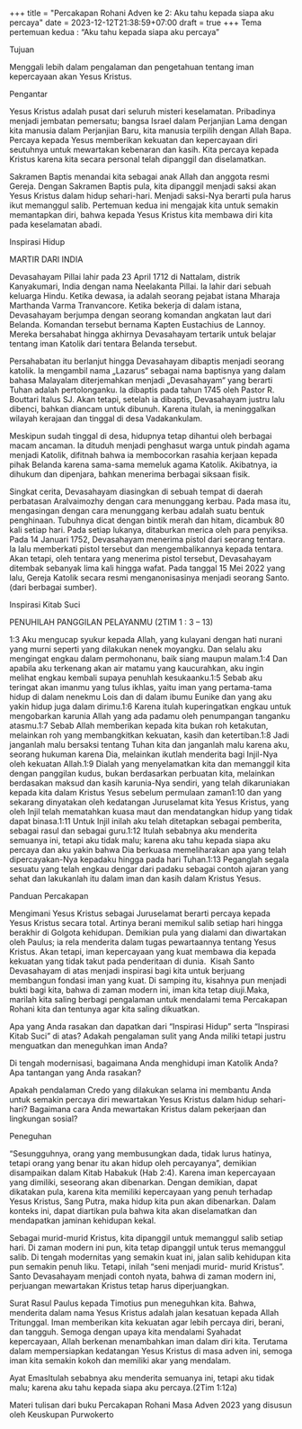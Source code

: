 +++
title = "Percakapan Rohani Adven ke 2: Aku tahu kepada siapa aku percaya"
date = 2023-12-12T21:38:59+07:00
draft = true
+++
Tema pertemuan kedua : “Aku tahu kepada siapa aku percaya”

Tujuan

Menggali lebih dalam pengalaman dan pengetahuan tentang iman kepercayaan akan Yesus Kristus.

Pengantar

Yesus Kristus adalah pusat dari seluruh misteri keselamatan. Pribadinya menjadi jembatan pemersatu; bangsa Israel dalam Perjanjian Lama dengan kita manusia dalam Perjanjian Baru, kita manusia terpilih dengan Allah Bapa. Percaya kepada Yesus memberikan kekuatan dan kepercayaan diri seutuhnya untuk mewartakan kebenaran dan kasih. Kita percaya kepada Kristus karena kita secara personal telah dipanggil dan diselamatkan.

Sakramen Baptis menandai kita sebagai anak Allah dan anggota resmi Gereja. Dengan Sakramen Baptis pula, kita dipanggil menjadi saksi akan Yesus Kristus dalam hidup sehari-hari. Menjadi saksi-Nya berarti pula harus ikut memanggul salib. Pertemuan kedua ini mengajak kita untuk semakin memantapkan diri, bahwa kepada Yesus Kristus kita membawa diri kita pada keselamatan abadi.

Inspirasi Hidup

MARTIR DARI INDIA

Devasahayam Pillai lahir pada 23 April 1712 di Nattalam, distrik Kanyakumari, India dengan nama Neelakanta Pillai. Ia lahir dari sebuah keluarga Hindu. Ketika dewasa, ia adalah seorang pejabat istana Mharaja Marthanda Varma Tranvancore. Ketika bekerja di dalam istana, Devasahayam berjumpa dengan seorang komandan angkatan laut dari Belanda. Komandan tersebut bernama Kapten Eustachius de Lannoy. Mereka bersahabat hingga akhirnya Devasahayam tertarik untuk belajar tentang iman Katolik dari tentara Belanda tersebut.

Persahabatan itu berlanjut hingga Devasahayam dibaptis menjadi seorang katolik. Ia mengambil nama „Lazarus“ sebagai nama baptisnya yang dalam bahasa Malayalam diterjemahkan menjadi „Devasahayam“ yang berarti Tuhan adalah pertolonganku. Ia dibaptis pada tahun 1745 oleh Pastor R. Bouttari Italus SJ. Akan tetapi, setelah ia dibaptis, Devasahayam justru lalu dibenci, bahkan diancam untuk dibunuh. Karena itulah, ia meninggalkan wilayah kerajaan dan tinggal di desa Vadakankulam.

Meskipun sudah tinggal di desa, hidupnya tetap dihantui oleh berbagai macam ancaman. Ia dituduh menjadi penghasut warga untuk pindah agama menjadi Katolik, difitnah bahwa ia membocorkan rasahia kerjaan kepada pihak Belanda karena sama-sama memeluk agama Katolik. Akibatnya, ia dihukum dan dipenjara, bahkan menerima berbagai siksaan fisik.

Singkat cerita, Devasahayam diasingkan di sebuah tempat di daerah perbatasan Aralvaimozhy dengan cara menunggang kerbau. Pada masa itu, mengasingan dengan cara menunggang kerbau adalah suatu bentuk penghinaan. Tubuhnya dicat dengan bintik merah dan hitam, dicambuk 80 kali setiap hari. Pada setiap lukanya, ditaburkan merica oleh para penyiksa. Pada 14 Januari 1752, Devasahayam menerima pistol dari seorang tentara. Ia lalu memberkati pistol tersebut dan mengembalikannya kepada tentara. Akan tetapi, oleh tentara yang menerima pistol tersebut, Devasahayam ditembak sebanyak lima kali hingga wafat. Pada tanggal 15 Mei 2022 yang lalu, Gereja Katolik secara resmi menganonisasinya menjadi seorang Santo. (dari berbagai sumber).

Inspirasi Kitab Suci

PENUHILAH PANGGILAN PELAYANMU (2TIM 1 : 3 – 13)

1:3 Aku mengucap syukur kepada Allah, yang kulayani dengan hati nurani yang murni seperti yang dilakukan nenek moyangku. Dan selalu aku mengingat engkau dalam permohonanu, baik siang maupun malam.1:4 Dan apabila aku terkenang akan air matamu yang kaucurahkan, aku ingin melihat engkau kembali supaya penuhlah kesukaanku.1:5 Sebab aku teringat akan imanmu yang tulus ikhlas, yaitu iman yang pertama-tama hidup di dalam nenekmu Lois dan di dalam ibumu Eunike dan yang aku yakin hidup juga dalam dirimu.1:6 Karena itulah kuperingatkan engkau untuk mengobarkan karunia Allah yang ada padamu oleh penumpangan tanganku atasmu.1:7 Sebab Allah memberikan kepada kita bukan roh ketakutan, melainkan roh yang membangkitkan kekuatan, kasih dan ketertiban.1:8 Jadi janganlah malu bersaksi tentang Tuhan kita dan janganlah malu karena aku, seorang hukuman karena Dia, melainkan ikutlah menderita bagi Injil-Nya oleh kekuatan Allah.1:9 Dialah yang menyelamatkan kita dan memanggil kita dengan panggilan kudus, bukan berdasarkan perbuatan kita, melainkan berdasakan maksud dan kasih karunia-Nya sendiri, yang telah dikaruniakan kepada kita dalam Kristus Yesus sebelum permulaan zaman1:10 dan yang sekarang dinyatakan oleh kedatangan Juruselamat kita Yesus Kristus, yang oleh Injil telah mematahkan kuasa maut dan mendatangkan hidup yang tidak dapat binasa.1:11 Untuk Injil inilah aku telah ditetapkan sebagai pemberita, sebagai rasul dan sebagai guru.1:12 Itulah sebabnya aku menderita semuanya ini, tetapi aku tidak malu; karena aku tahu kepada siapa aku percaya dan aku yakin bahwa Dia berkuasa memeliharakan apa yang telah dipercayakan-Nya kepadaku hingga pada hari Tuhan.1:13 Peganglah segala sesuatu yang telah engkau dengar dari padaku sebagai contoh ajaran yang sehat dan lakukanlah itu dalam iman dan kasih dalam Kristus Yesus.

Panduan Percakapan

Mengimani Yesus Kristus sebagai Juruselamat berarti percaya kepada Yesus Kristus secara total. Artinya berani memikul salib setiap hari hingga berakhir di Golgota kehidupan. Demikian pula yang dialami dan diwartakan oleh Paulus; ia rela menderita dalam tugas pewartaannya tentang Yesus Kristus. Akan tetapi, iman kepercayaan yang kuat membawa dia kepada kekuatan yang tidak takut pada penderitaan di dunia.  Kisah Santo Devasahayam di atas menjadi inspirasi bagi kita untuk berjuang membangun fondasi iman yang kuat. Di samping itu, kisahnya pun menjadi bukti bagi kita, bahwa di zaman modern ini, iman kita tetap diuji.Maka, marilah kita saling berbagi pengalaman untuk mendalami tema Percakapan Rohani kita dan tentunya agar kita saling dikuatkan.

Apa yang Anda rasakan dan dapatkan dari “Inspirasi Hidup” serta “Inspirasi Kitab Suci” di atas? Adakah pengalaman sulit yang Anda miliki tetapi justru menguatkan dan meneguhkan iman Anda?

Di tengah modernisasi, bagaimana Anda menghidupi iman Katolik Anda? Apa tantangan yang Anda rasakan?

Apakah pendalaman Credo yang dilakukan selama ini membantu Anda untuk semakin percaya diri mewartakan Yesus Kristus dalam hidup sehari-hari? Bagaimana cara Anda mewartakan Kristus dalam pekerjaan dan lingkungan sosial?

Peneguhan

“Sesungguhnya, orang yang membusungkan dada, tidak lurus hatinya, tetapi orang yang benar itu akan hidup oleh percayanya”, demikian disampaikan dalam Kitab Habakuk (Hab 2:4). Karena iman kepercayaan yang dimiliki, seseorang akan dibenarkan. Dengan demikian, dapat dikatakan pula, karena kita memiliki kepercayaan yang penuh terhadap Yesus Kristus, Sang Putra, maka hidup kita pun akan dibenarkan. Dalam konteks ini, dapat diartikan pula bahwa kita akan diselamatkan dan mendapatkan jaminan kehidupan kekal.

Sebagai murid-murid Kristus, kita dipanggil untuk memanggul salib setiap hari. Di zaman modern ini pun, kita tetap dipanggil untuk terus memanggul salib. Di tengah modernitas yang semakin kuat ini, jalan salib kehidupan kita pun semakin penuh liku. Tetapi, inilah “seni menjadi murid- murid Kristus”. Santo Devasahayam menjadi contoh nyata, bahwa di zaman modern ini, perjuangan mewartakan Kristus tetap harus diperjuangkan.

Surat Rasul Paulus kepada Timotius pun meneguhkan kita. Bahwa, menderita dalam nama Yesus Kristus adalah jalan kesatuan kepada Allah Tritunggal. Iman memberikan kita kekuatan agar lebih percaya diri, berani, dan tangguh. Semoga dengan upaya kita mendalami Syahadat kepercayaan, Allah berkenan menambahkan iman dalam diri kita. Terutama dalam mempersiapkan kedatangan Yesus Kristus di masa adven ini, semoga iman kita semakin kokoh dan memiliki akar yang mendalam.

Ayat EmasItulah sebabnya aku menderita semuanya ini, tetapi aku tidak malu; karena aku tahu kepada siapa aku percaya.(2Tim 1:12a)

Materi tulisan dari buku Percakapan Rohani Masa Adven 2023 yang disusun oleh Keuskupan Purwokerto
